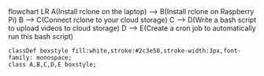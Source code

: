 <div class="mermaid">
flowchart LR
    A(Install rclone on the laptop) --> B(Install rclone on Raspberry Pi)
    B --> C(Connect rclone to your cloud storage)
    C --> D(Write a bash script to upload videos to cloud storage)
	D --> E(Create a cron job to automatically run this bash script)
	
	classDef boxstyle fill:white,stroke:#2c3e50,stroke-width:3px,font-family: monospace;
    class A,B,C,D,E boxstyle;
</div>
